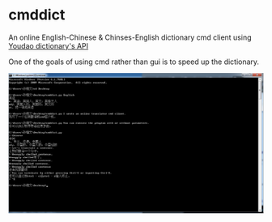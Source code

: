# cmddict
An online English-Chinese & Chinses-English dictionary cmd client using [Youdao dictionary's API ](http://fanyi.youdao.com/openapi)

One of the goals of using cmd rather than gui is to speed up the dictionary.

![example](translater.jpg)
